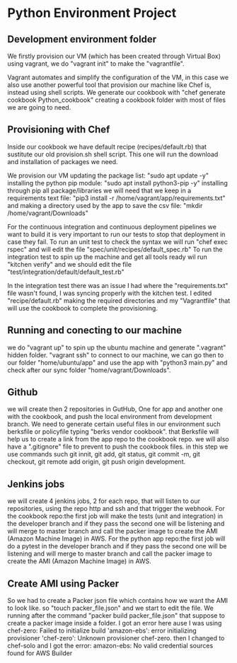 # Python Environment Project

## Development environment folder

We firstly provision our VM (which has been created through Virtual Box) using vagrant, we do "vagrant init" to make the "vagrantfile".

Vagrant automates and simplify the configuration of the VM, in this case we also use another powerful tool that provision our machine like Chef is, instead using shell scripts.
We generate our cookbook with "chef generate cookbook Python_cookbook" creating a cookbook folder with most of files we are going to need.


## Provisioning with Chef

Inside our cookbook we have default recipe (recipes/default.rb) that sustitute our old provision.sh shell script.
This one will run the download and installation of packages we need.

We provision our VM updating the package list: "sudo apt update -y"
installing the python pip module: "sudo apt install python3-pip -y"
installing through pip all package/libraries we will need that we keep in a requirements text file: "pip3 install -r /home/vagrant/app/requirements.txt"
and making a directory used by the app to save the csv file: "mkdir /home/vagrant/Downloads"


For the continuous integration and continuous deployment pipelines we want to build it is very important to run our tests to stop that deployment in case they fail.
To run an unit test to check the syntax we will run "chef exec rspec" and will edit the file "spec/unit/recipes/default_spec.rb"
To run the integration test to spin up the machine and get all tools ready wil run "kitchen verify" and we should edit the file "test/integration/default/default_test.rb"

In the integration test there was an issue I had where the "requirements.txt" file wasn't found, I was syncing properly with the kitchen test.
I edited "recipe/default.rb" making the required directories and my "Vagrantfile" that will use the cookbook to complete the provisioning.

## Running and conecting to our machine
we do "vagrant up" to spin up the ubuntu machine and generate ".vagrant" hidden folder.
"vagrant ssh" to connect to our machine, we can go then to our folder "home/ubuntu/app" and use the app with "python3 main.py" and check after our sync folder "home/vagrant/Downloads".

## Github
we will create then 2 repositories in GutHub, One for app and another one with the cookbook, and push the local environment from development branch.
We need to generate certain useful files in our environment such berksfile or policyfile typing "berks vendor cookbook".
that Berksfile will help us to create a link from the app repo to the cookbook repo.
we will also have a ".gitignore" file to prevent to push the cookbook files.
in this step we use commands such git innit, git add, git status, git commit -m, git checkout, git remote add origin, git push origin development.

## Jenkins jobs
we will create 4 jenkins jobs, 2 for each repo, that will listen to our repositories, using the repo http and ssh and that trigger the webhook.
For the cookbook repo:the first job will make the tests (unit and integration) in the developer branch and if they pass the second one will be listening and will merge to master branch and call the packer image to create the AMI (Amazon Machine Image) in AWS.
For the python app repo:the first job will do a pytest in the developer branch and if they pass the second one will be listening and will merge to master branch and call the packer image to create the AMI (Amazon Machine Image) in AWS.

## Create AMI using Packer
So we had to create a Packer json file which contains how we want the AMI to look like. so "touch packer_file.json" and we start to edit the file.
We running after the command "packer build packer_file.json" that suppose to create a packer image inside a folder.
I got an error here ause I was using chef-zero: Failed to initialize build 'amazon-ebs': error initializing provisioner 'chef-zero': Unknown provisioner chef-zero.
then I changed to chef-solo and I got the error: amazon-ebs: No valid credential sources found for AWS Builder


